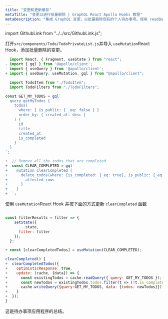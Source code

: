 ```yaml
---
title: "变更和更新缓存"
metaTitle: "变更以进行批量删除 | GraphQL React Apollo Hooks 教程"
metaDescription: "集成 GraphQL 变更，以批量删除现有的个人待办事项。使用 readQuery 和 writeQuery 在变更后更新本地缓存。"
---
```


import GithubLink from "../../src/GithubLink.js";

打开`src/components/Todo/TodoPrivateList.js`并导入 `useMutation`React Hook，添加批量删除的变更。

<GithubLink link="https://github.com/hasura/learn-graphql/blob/master/tutorials/frontend/react-apollo-hooks/app-final/src/components/Todo/TodoPrivateList.js" text="src/components/Todo/TodoPrivateList.js" />

```javascript
  import React, { Fragment, useState } from "react";
- import { gql } from '@apollo/client';
- import { useQuery } from '@apollo/client';
+ import { useQuery, useMutation, gql } from "@apollo/client";

  import TodoItem from "./TodoItem";
  import TodoFilters from "./TodoFilters";

const GET_MY_TODOS = gql`
  query getMyTodos {
    todos(
      where: { is_public: { _eq: false } }
      order_by: { created_at: desc }
    ) {
      id
      title
      created_at
      is_completed
    }
  }
`;

+  // Remove all the todos that are completed
+  const CLEAR_COMPLETED = gql`
+    mutation clearCompleted {
+      delete_todos(where: {is_completed: {_eq: true}, is_public: {_eq: false}}) {
+        affected_rows
+      }
+    }
+  `;
```

使用 `useMutation`React Hook 并按下面的方式更新 `clearCompleted` 函数

```javascript

const filterResults = filter => {
    setState({
      ...state,
      filter: filter
    });
  };

+ const [clearCompletedTodos] = useMutation(CLEAR_COMPLETED);

clearCompleted() {
+  clearCompletedTodos({
+    optimisticResponse: true,
+    update: (cache, {data}) => {
+      const existingTodos = cache.readQuery({ query: GET_MY_TODOS });
+      const newTodos = existingTodos.todos.filter(t => (!t.is_completed));
+      cache.writeQuery({query:GET_MY_TODOS, data: {todos: newTodos}});
+    }
+  });
}
```

这是待办事项应用程序的总结。
